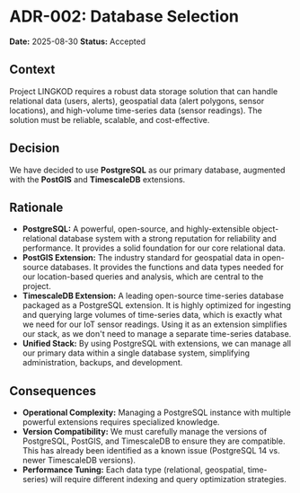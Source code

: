 # ADR-002: Database Selection

**Date:** 2025-08-30
**Status:** Accepted

## Context

Project LINGKOD requires a robust data storage solution that can handle relational data (users, alerts), geospatial data (alert polygons, sensor locations), and high-volume time-series data (sensor readings). The solution must be reliable, scalable, and cost-effective.

## Decision

We have decided to use **PostgreSQL** as our primary database, augmented with the **PostGIS** and **TimescaleDB** extensions.

## Rationale

- **PostgreSQL:** A powerful, open-source, and highly-extensible object-relational database system with a strong reputation for reliability and performance. It provides a solid foundation for our core relational data.
- **PostGIS Extension:** The industry standard for geospatial data in open-source databases. It provides the functions and data types needed for our location-based queries and analysis, which are central to the project.
- **TimescaleDB Extension:** A leading open-source time-series database packaged as a PostgreSQL extension. It is highly optimized for ingesting and querying large volumes of time-series data, which is exactly what we need for our IoT sensor readings. Using it as an extension simplifies our stack, as we don't need to manage a separate time-series database.
- **Unified Stack:** By using PostgreSQL with extensions, we can manage all our primary data within a single database system, simplifying administration, backups, and development.

## Consequences

- **Operational Complexity:** Managing a PostgreSQL instance with multiple powerful extensions requires specialized knowledge.
- **Version Compatibility:** We must carefully manage the versions of PostgreSQL, PostGIS, and TimescaleDB to ensure they are compatible. This has already been identified as a known issue (PostgreSQL 14 vs. newer TimescaleDB versions).
- **Performance Tuning:** Each data type (relational, geospatial, time-series) will require different indexing and query optimization strategies.
